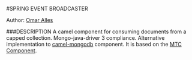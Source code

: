 #SPRING EVENT BROADCASTER

Author: [Omar Alles](https://github.com/oalles)

###DESCRIPTION
A camel component for consuming documents from a capped collection. 
Mongo-java-driver 3 compliance. 
Alternative implementation to [camel-mongodb](http://camel.apache.org/mongodb.html) component.
It is based on the [MTC Component](https://github.com/oalles/mtc).  
 
